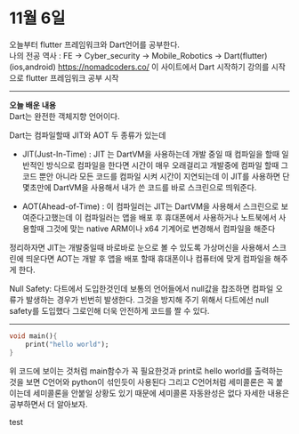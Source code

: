 # **11월 6일**
오늘부터 flutter 프레임워크와 Dart언어를 공부한다.<br>
나의 전공 역사 : FE -> Cyber_security -> Mobile_Robotics -> Dart(flutter)(ios,android) 
https://nomadcoders.co/ 이 사이트에서 Dart 시작하기 강의를 시작으로 flutter 프레임워크 공부 시작 

---
**오늘 배운 내용**<br>
Dart는 완전한 객체지향 언어이다.

Dart는 컴파일할때 JIT와 AOT 두 종류가 있는데 

- JIT(Just-In-Time) : JIT 는 DartVM을 사용하는데 개발 중일 때 컴파일을 할때 일반적인 방식으로 컴파일을 한다면 시간이 매우 오래걸리고 개발중에 컴파일 할때 그 코드 뿐안 아니라 모든 코드를 컴파일 시켜 시간이 지연되는데 이 JIT를 사용하면 단 몇초만에 DartVM을 사용해서 내가 쓴 코드를 바로 스크린으로 띄워준다.  

- AOT(Ahead-of-Time) : 이 컴파일러는 JIT는 DartVM을 사용해서 스크린으로 보여준다고했는데 이 컴파일러는 앱을 배포 후 휴대폰에서 사용하거나 노트북에서 사용할때 그것에 맞는 native ARM이나 x64 기계어로 변경해서 컴파일을 해준다 

정리하자면 
JIT는 개발중일때 바로바로 눈으로 볼 수 있도록 가상머신을 사용해서 스크린에 띄운다면
AOT는 개발 후 앱을 배포 할때 휴대폰이나 컴퓨터에 맞게 컴파일을 해주게 한다.

Null Safety: 다트에서 도입한것인데 보통의 언어들에서 null값을 찹조하면 컴파일 오류가 발생하는 경우가 빈번히 발생한다. 그것을 방지해 주기 위해서 다트에선 null safety를 도입했다 그로인해 더욱 안전하게 코드를 짤 수 있다. 

---

~~~dart
void main(){
    print("hello world");
}
~~~
위 코드에 보이는 것처럼 main함수가 꼭 필요한것과 print로 hello world를 출력하는것을 보면
C언어와 python이 섞인듯이 사용된다 그리고 C언어처럼 세미콜론은 꼭 붙이는데 세미콜론을 안붙일 상황도 있기 때문에 세미콜론 자동완성은 없다 자세한 내용은 공부하면서 더 알아보자.

test